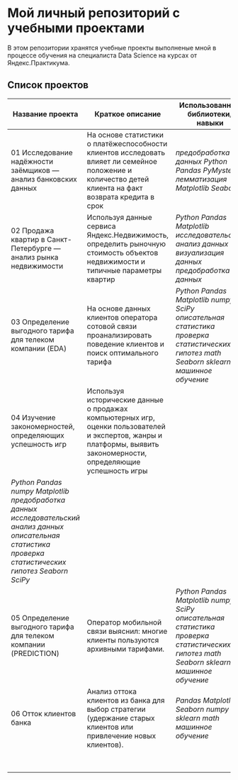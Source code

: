 # Мой личный репозиторий с учебными проектами
В этом репозитории хранятся учебные проекты выполненые мной в процессе обучения на специалиста Data Science на курсах от Яндекс.Практикума.

## Список проектов
| Название проекта  | Краткое описание  | Использованные библиотеки/навыки  |
| ------------ | ------------ | ------------ |
| 01 Исследование надёжности заёмщиков — анализ банковских данных  | На основе статистики о платёжеспособности клиентов исследовать влияет ли семейное положение и количество детей клиента на факт возврата кредита в срок  | *предобработка данных* *Python* *Pandas* *PyMystem3* *лемматизация* *Matplotlib* *Seaborn* |
| 02 Продажа квартир в Санкт-Петербурге — анализ рынка недвижимости  | Используя данные сервиса Яндекс.Недвижимость, определить рыночную стоимость объектов недвижимости и типичные параметры квартир  | *Python* *Pandas* *Matplotlib* *исследовательский анализ данных* *визуализация данных* *предобработка данных*   |
| 03 Определение выгодного тарифа для телеком компании (EDA) | На основе данных клиентов оператора сотовой связи проанализировать поведение клиентов и поиск оптимального тарифа  | *Python* *Pandas* *Matplotlib* *numpy* *SciPy* *описательная статистика* *проверка статистических гипотез* *math* *Seaborn* *sklearn* *машинное обучение*  |
| 04 Изучение закономерностей, определяющих успешность игр| Используя исторические данные о продажах компьютерных игр, оценки пользователей и экспертов, жанры и платформы, выявить закономерности, определяющие успешность игры | 
*Python* *Pandas* *numpy* *Matplotlib* *предобработка данных* *исследовательский анализ данных* *описательная статистика* *проверка статистических гипотез* *Seaborn* *SciPy*  |
| 05 Определение выгодного тарифа для телеком компании (PREDICTION) | Оператор мобильной связи выяснил: многие клиенты пользуются архивными тарифами.  | *Python* *Pandas* *Matplotlib* *numpy* *SciPy* *описательная статистика* *проверка статистических гипотез* *math* *Seaborn* *sklearn* *машинное обучение*  |
| 06 Отток клиентов банка  | Анализ оттока клиентов из банка для выбор стратегии (удержание старых клиентов или привлечение новых клиентов).  | *Pandas* *Matplotlib* *Seaborn* *numpy* *sklearn* *math* *машинное обучение* |
|   |   |   |
|   |   |   |
|   |   |   |
|   |   |   |
|   |   |   |
|   |   |   |
|   |   |   |
|   |   |   |
